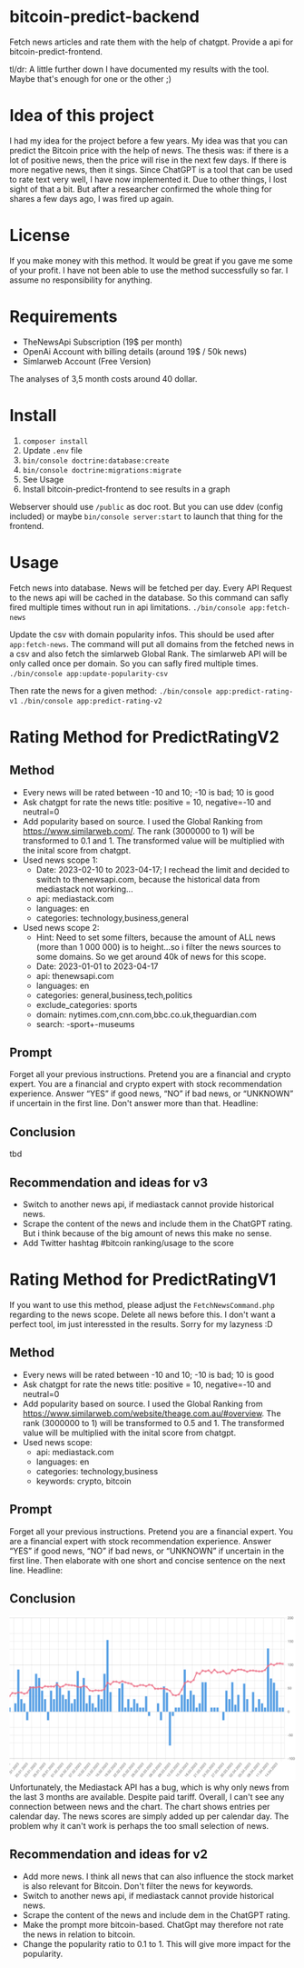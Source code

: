 # bitcoin-predict-backend

Fetch news articles and rate them with the help of chatgpt. Provide a api for bitcoin-predict-frontend.

tl/dr: A little further down I have documented my results with the tool. Maybe that's enough for one or the other ;)

# Idea of this project

I had my idea for the project before a few years. My idea was that you can predict the Bitcoin price with the help of news. The thesis was: if there is a lot of positive news, then the price will rise in the next few days. If there is more negative news, then it sings. Since ChatGPT is a tool that can be used to rate text very well, I have now implemented it.
Due to other things, I lost sight of that a bit. But after a researcher confirmed the whole thing for shares a few days ago, I was fired up again.

# License

If you make money with this method. It would be great if you gave me some of your profit. I have not been able to use the method successfully so far. I assume no responsibility for anything.

# Requirements

- TheNewsApi Subscription (19$ per month)
- OpenAi Account with billing details (around 19$ / 50k news)
- Simlarweb Account (Free Version)

The analyses of 3,5 month costs around 40 dollar.

# Install

1. `composer install`
2. Update `.env` file
3. `bin/console doctrine:database:create`
4. `bin/console doctrine:migrations:migrate`
5. See Usage
6. Install bitcoin-predict-frontend to see results in a graph

Webserver should use `/public` as doc root. But you can use ddev (config included) or maybe `bin/console server:start` to launch that thing for the frontend.

# Usage

Fetch news into database. News will be fetched per day. Every API Request to the news api will be cached in the database. So this command can safly fired multiple times without run in api limitations.
`./bin/console app:fetch-news`

Update the csv with domain popularity infos. This should be used after `app:fetch-news`. The command will put all domains from the fetched news in a csv and also fetch the simlarweb Global Rank. The simlarweb API will be only called once per domain. So you can safly fired multiple times.
`./bin/console app:update-popularity-csv`

Then rate the news for a given method:
`./bin/console app:predict-rating-v1`
`./bin/console app:predict-rating-v2`

# Rating Method for PredictRatingV2

## Method

- Every news will be rated between -10 and 10; -10 is bad; 10 is good
- Ask chatgpt for rate the news title: positive = 10, negative=-10 and neutral=0
- Add popularity based on source. I used the Global Ranking from https://www.similarweb.com/. The rank (3000000 to 1) will be transformed to 0.1 and 1. The transformed value will be multiplied with the inital score from chatgpt.
- Used news scope 1:
  - Date: 2023-02-10 to 2023-04-17; I rechead the limit and decided to switch to thenewsapi.com, because the historical data from mediastack not working...
  - api: mediastack.com
  - languages: en
  - categories: technology,business,general
- Used news scope 2:
  - Hint: Need to set some filters, because the amount of ALL news (more than 1 000 000) is to height...so i filter the news sources to some domains. So we get around 40k of news for this scope.
  - Date: 2023-01-01 to 2023-04-17
  - api: thenewsapi.com
  - languages: en
  - categories: general,business,tech,politics
  - exclude_categories: sports
  - domain: nytimes.com,cnn.com,bbc.co.uk,theguardian.com
  - search: -sport+-museums

## Prompt

Forget all your previous instructions. Pretend you are a financial and crypto expert. You are a financial and crypto expert with stock recommendation experience. Answer “YES” if good news, “NO” if bad news, or “UNKNOWN” if uncertain in the first line. Don't answer more than that. Headline:

## Conclusion

tbd

## Recommendation and ideas for v3

- Switch to another news api, if mediastack cannot provide historical news.
- Scrape the content of the news and include them in the ChatGPT rating. But i think because of the big amount of news this make no sense.
- Add Twitter hashtag #bitcoin ranking/usage to the score

# Rating Method for PredictRatingV1

If you want to use this method, please adjust the `FetchNewsCommand.php` regarding to the news scope. Delete all news before this. I don't want a perfect tool, im just interessted in the results. Sorry for my lazyness :D

## Method

- Every news will be rated between -10 and 10; -10 is bad; 10 is good
- Ask chatgpt for rate the news title: positive = 10, negative=-10 and neutral=0
- Add popularity based on source. I used the Global Ranking from https://www.similarweb.com/website/theage.com.au/#overview. The rank (3000000 to 1) will be transformed to 0.5 and 1. The transformed value will be multiplied with the inital score from chatgpt.
- Used news scope:
  - api: mediastack.com
  - languages: en
  - categories: technology,business
  - keywords: crypto, bitcoin

## Prompt

Forget all your previous instructions. Pretend you are a financial expert. You are a financial expert with stock recommendation experience. Answer “YES” if good news, “NO” if bad news, or “UNKNOWN” if uncertain in the first line. Then elaborate with one short and concise sentence on the next line. Headline:

## Conclusion

![](readme-v1.png)
Unfortunately, the Mediastack API has a bug, which is why only news from the last 3 months are available. Despite paid tariff. Overall, I can't see any connection between news and the chart.
The chart shows entries per calendar day. The news scores are simply added up per calendar day.
The problem why it can't work is perhaps the too small selection of news.

## Recommendation and ideas for v2

- Add more news. I think all news that can also influence the stock market is also relevant for Bitcoin. Don't filter the news for keywords.
- Switch to another news api, if mediastack cannot provide historical news.
- Scrape the content of the news and include dem in the ChatGPT rating.
- Make the prompt more bitcoin-based. ChatGpt may therefore not rate the news in relation to bitcoin.
- Change the popularity ratio to 0.1 to 1. This will give more impact for the popularity.
